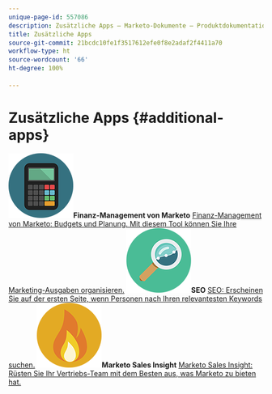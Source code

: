 ```yaml
---
unique-page-id: 557086
description: Zusätzliche Apps – Marketo-Dokumente – Produktdokumentation
title: Zusätzliche Apps
source-git-commit: 21bcdc10fe1f3517612efe0f8e2adaf2f4411a70
workflow-type: ht
source-wordcount: '66'
ht-degree: 100%

---
```



# Zusätzliche Apps {#additional-apps}

**![Finanz-Management von Marketo](assets/office-09.png)Finanz-Management von Marketo** [Finanz-Management von Marketo: Budgets und Planung. Mit diesem Tool können Sie Ihre Marketing-Ausgaben organisieren.](https://docs.marketo.com/display/DOCS/Marketo+Financial+Management)     **![SEO](assets/seo-15.png)SEO** [SEO: Erscheinen Sie auf der ersten Seite, wenn Personen nach Ihren relevantesten Keywords suchen.](https://docs.marketo.com/display/DOCS/SEO)     **![Marketo Sales Insight](assets/alerts-10.png)Marketo Sales Insight** [Marketo Sales Insight: Rüsten Sie Ihr Vertriebs-Team mit dem Besten aus, was Marketo zu bieten hat.](https://docs.marketo.com/display/DOCS/Marketo+Sales+Insight)
